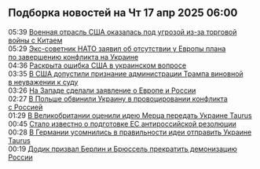 <h2>Подборка новостей на Чт 17 апр 2025 06:00</h2><!--2025-04-17 05:39:04-->
<div class="rssn table">
  <div><span class="smaller gray hspace">05:39</span> <a class="nodecor" href="https://news.rambler.ru/world/54525502-voennaya-otrasl-ssha-okazalas-pod-ugrozoy-iz-za-torgovoy-voyny-s-kitaem/">Военная отрасль США оказалась под угрозой из-за торговой войны с Китаем</a></div>
</div>
<div class="rssn table">
  <div><span class="smaller gray hspace">05:29</span> <a class="nodecor" href="https://news.rambler.ru/world/54525473-eks-sovetnik-nato-zayavil-ob-otsutstvii-u-evropy-plana-po-zaversheniyu-konflikta-na-ukraine/">Экс-советник НАТО заявил об отсутствии у Европы плана по завершению конфликта на Украине</a></div>
</div>
<div class="rssn table">
  <div><span class="smaller gray hspace">04:36</span> <a class="nodecor" href="https://news.rambler.ru/world/54525377-raskryta-oshibka-ssha-v-ukrainskom-voprose/">Раскрыта ошибка США в украинском вопросе</a></div>
</div>
<div class="rssn table">
  <div><span class="smaller gray hspace">03:35</span> <a class="nodecor" href="https://news.rambler.ru/world/54525324-v-ssha-dopustili-priznanie-administratsii-trampa-vinovnoy-v-neuvazhenii-k-sudu/">В США допустили признание администрации Трампа виновной в неуважении к суду</a></div>
</div>
<div class="rssn table">
  <div><span class="smaller gray hspace">03:26</span> <a class="nodecor" href="https://news.rambler.ru/world/54525333-na-zapade-sdelali-zayavlenie-o-evrope-i-rossii/">На Западе сделали заявление о Европе и России</a></div>
</div>
<div class="rssn table">
  <div><span class="smaller gray hspace">02:27</span> <a class="nodecor" href="https://news.rambler.ru/world/54525265-v-polshe-obvinili-ukrainu-v-provotsirovanii-konflikta-s-rossiey/">В Польше обвинили Украину в провоцировании конфликта с Россией</a></div>
</div>
<div class="rssn table">
  <div><span class="smaller gray hspace">01:29</span> <a class="nodecor" href="https://news.rambler.ru/world/54525192-v-velikobritanii-otsenili-ideyu-mertsa-peredat-ukraine-taurus/">В Великобритании оценили идею Мерца передать Украине Taurus</a></div>
</div>
<div class="rssn table">
  <div><span class="smaller gray hspace">00:45</span> <a class="nodecor" href="https://news.rambler.ru/world/54525139-stalo-izvestno-o-podgotovke-es-antirossiyskoy-rezolyutsii/">Стало известно о подготовке ЕС антироссийской резолюции</a></div>
</div>
<div class="rssn table">
  <div><span class="smaller gray hspace">00:28</span> <a class="nodecor" href="https://news.rambler.ru/world/54525111-v-germanii-usomnilis-v-pravilnosti-idei-otpravit-ukraine-taurus/">В Германии усомнились в правильности идеи отправить Украине Taurus</a></div>
</div>
<div class="rssn table">
  <div><span class="smaller gray hspace">00:19</span> <a class="nodecor" href="https://news.rambler.ru/world/54525091-dodik-prizval-berlin-i-bryussel-prekratit-demonizatsiyu-rossii/">Додик призвал Берлин и Брюссель прекратить демонизацию России</a></div>
</div>